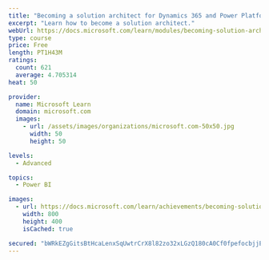 ```yaml
---
title: "Becoming a solution architect for Dynamics 365 and Power Platform"
excerpt: "Learn how to become a solution architect."
webUrl: https://docs.microsoft.com/learn/modules/becoming-solution-architect/
type: course
price: Free
length: PT1H43M
ratings:
  count: 621
  average: 4.705314
heat: 50

provider:
  name: Microsoft Learn
  domain: microsoft.com
  images:
    - url: /assets/images/organizations/microsoft.com-50x50.jpg
      width: 50
      height: 50

levels:
  - Advanced

topics:
  - Power BI

images:
  - url: https://docs.microsoft.com/learn/achievements/becoming-solution-architect-social.png
    width: 800
    height: 400
    isCached: true

secured: "bWRkEZgGitsBtHcaLenxSqUwtrCrX8l82zo32xLGzQ180cA0Cf0fpefocbjjEY2EFt+ilSWx7AqsCBZL5/J807ODLuOZpH8o4LenjPSZXPn1fTkMiTqMH8+DQtzQRx0BPlTLq5HjvqmQjbcx1B6EaMTTWZrV21b2cJTuZFFSJhq81PjGpn2xBZ5jpKd4JRGfsAw8+L7FeN6EaQ84Y+x9aUgvP8q75zoDwuVCM/gj7XdMuM1EeecmkGBzHLkfK73b6lqUzVcfJGYrMkJdx5jINUD4Cg2uAovAdXkVq+7oBuMcZ27zHycCkGRP5j/sI5pLXxw8dQ4vxke3nu7CzTIu1uYUmZTQGUVRbtR1IEOQguddMdszkWgDGAzuWHk4wt2FPUaQuVpABQ/Io1bDg+9Hv3fYwFGZRA0Ez/9QCRlcVeE=;KI4JD6jh01uHK+KQ0ORX+A=="
---
```


